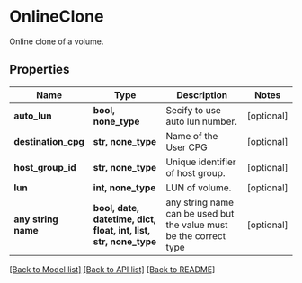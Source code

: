 # OnlineClone

Online clone of a volume.

## Properties
Name | Type | Description | Notes
------------ | ------------- | ------------- | -------------
**auto_lun** | **bool, none_type** | Secify to use auto lun number. | [optional] 
**destination_cpg** | **str, none_type** | Name of the User CPG | [optional] 
**host_group_id** | **str, none_type** | Unique identifier of host group. | [optional] 
**lun** | **int, none_type** | LUN of volume. | [optional] 
**any string name** | **bool, date, datetime, dict, float, int, list, str, none_type** | any string name can be used but the value must be the correct type | [optional]

[[Back to Model list]](../README.md#documentation-for-models) [[Back to API list]](../README.md#documentation-for-api-endpoints) [[Back to README]](../README.md)



